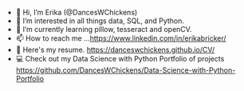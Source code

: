 - 👋 Hi, I’m Erika (@DancesWChickens)
- 👀 I’m interested in all things data, SQL, and Python.
- 🌱 I’m currently learning pillow, tesseract and openCV.
- 📫 How to reach me ...https://www.linkedin.com/in/erikabricker/
- :page_with_curl: Here's my resume. https://danceswchickens.github.io/CV/
- :computer: Check out my Data Science with Python Portfolio of projects https://github.com/DancesWChickens/Data-Science-with-Python-Portfolio
<!---
DancesWChickens/DancesWChickens is a ✨ special ✨ repository because its `README.md` (this file) appears on your GitHub profile.
You can click the Preview link to take a look at your changes.
--->
